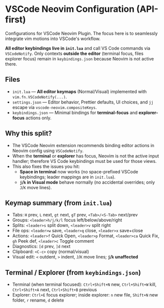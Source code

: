 # VSCode Neovim Configuration (API-first)

Configurations for VSCode Neovim Plugin. The focus here is to seamlessly integrate vim motions into VSCode's workflow.

**All editor keybindings live in `init.lua`** and call VS Code commands via `VSCodeNotify`.
Only contexts **outside the editor** (terminal focus, files explorer focus) remain in `keybindings.json` because Neovim is not active there.

## Files
- `init.lua` — **All editor keymaps** (Normal/Visual) implemented with `vim.fn.VSCodeNotify(...)`.
- `settings.json` — Editor behavior, Prettier defaults, UI choices, and `jj` escape via `vscode-neovim.compositeKeys`.
- `keybindings.json` — Minimal bindings for **terminal-focus** and **explorer-focus** actions only.

## Why this split?
- The VSCode Neovim extension recommends binding editor actions in Neovim config using `VSCodeNotify`.
- When the **terminal** or **explorer** has focus, Neovim is not the active input handler; therefore VS Code keybindings must be used for those views.
- This also fixes the issues you hit:
  - **Space in terminal** now works (no space-prefixed VSCode keybindings; leader mappings are in `init.lua`).
  - **`j`/`k` in Visual mode** behave normally (no accidental overrides; only `J`/`K` move lines).

## Keymap summary (from `init.lua`)
- Tabs: `H` prev, `L` next, `gt` next, `gT` prev, `<Tab>/<S-Tab>` next/prev
- Groups: `<leader>h/j/k/l` focus left/below/above/right
- Splits: `<leader>s` split down, `<leader>v` split right
- File ops: `<leader>w` save, `<leader>q` close, `<leader>x` save+close
- Actions: `<leader>f` Quick Open, `<leader>p` Format, `<leader>ca` Quick Fix, `gh` Peek def, `<leader>c` Toggle comment
- Diagnostics: `[d` prev, `]d` next
- Clipboard: `<C-c>` copy (normal/visual)
- Visual edit: `<` outdent, `>` indent, `J`/`K` move lines; **`j`/`k` unaffected**

## Terminal / Explorer (from `keybindings.json`)
- Terminal (when terminal focused): `Ctrl+Shift+N` new, `Ctrl+Shift+W` kill, `Ctrl+Shift+A` next, `Ctrl+Shift+B` previous
- Explorer: `Ctrl+E` focus explorer; inside explorer: `n` new file, `Shift+N` new folder, `r` rename, `d` delete
